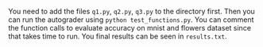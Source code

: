 You need to add the files ```q1.py```, ```q2.py```, ```q3.py``` to the directory first. Then you can run the autograder using ```python test_functions.py```. You can comment the function calls to evaluate accuracy on mnist and flowers dataset since that takes time to run. You final results can be seen in ```results.txt```.